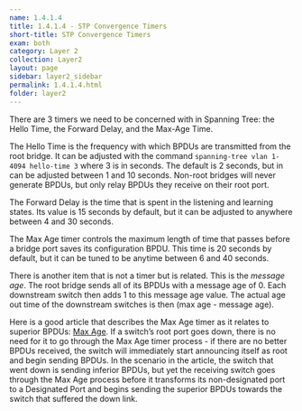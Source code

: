 ```yaml
---
name: 1.4.1.4
title: 1.4.1.4 - STP Convergence Timers
short-title: STP Convergence Timers
exam: both
category: Layer 2
collection: Layer2
layout: page
sidebar: layer2_sidebar
permalink: 1.4.1.4.html
folder: layer2
---
```

There are 3 timers we need to be concerned with in Spanning Tree: the Hello Time, the Forward Delay, and the Max-Age Time.

The Hello Time is the frequency with which BPDUs are transmitted from the root bridge. It can be adjusted with the command `spanning-tree vlan 1-4094 hello-time 3` where 3 is in seconds. The default is 2 seconds, but in can be adjusted between 1 and 10 seconds. Non-root bridges will never generate BPDUs, but only relay BPDUs they receive on their root port.

The Forward Delay is the time that is spent in the listening and learning states. Its value is 15 seconds by default, but it can be adjusted to anywhere between 4 and 30 seconds.

The Max Age timer controls the maximum length of time that passes before a bridge port saves its configuration BPDU. This time is 20 seconds by default, but it can be tuned to be anytime between 6 and 40 seconds.

There is another item that is not a timer but is related. This is the *message age*. The root bridge sends all of its BPDUs with a message age of 0. Each downstream switch then adds 1 to this message age value. The actual age out time of the downstream switches is then (max age - message age).

Here is a good article that describes the Max Age timer as it relates to superior BPDUs:  [Max Age][1]. If a switch’s root port goes down, there is no need for it to go through the Max Age timer process - if there are no better BPDUs received, the switch will immediately start announcing itself as root and begin sending BPDUs. In the scenario in the article, the switch that went down is sending inferior BPDUs, but yet the receiving switch goes through the Max Age process before it transforms its non-designated port to a Designated Port and begins sending the superior BPDUs towards the switch that suffered the down link.



[1]:	https://packetmagnifier.wordpress.com/2013/09/09/understanding-stp-max-age/
